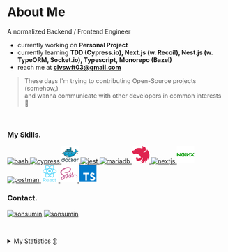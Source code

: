 # About Me

A normalized Backend / Frontend Engineer

- currently working on **Personal Project**
- currently learning **TDD (Cypress.io), Next.js (w. Recoil), Nest.js (w. TypeORM, Socket.io), Typescript, Monorepo (Bazel)**
- reach me at **clvswft03@gmail.com**

> These days I'm trying to contributing Open-Source projects (somehow,)\
> and wanna communicate with other developers in common interests 💬

&nbsp;

<h3 align="left">My Skills.</h3>
<p align="left"> <a href="https://www.gnu.org/software/bash/" target="_blank" rel="noreferrer"> <img src="https://www.vectorlogo.zone/logos/gnu_bash/gnu_bash-icon.svg" alt="bash" width="40" height="40"/> </a> <a href="https://www.cypress.io" target="_blank" rel="noreferrer"> <img src="https://raw.githubusercontent.com/simple-icons/simple-icons/6e46ec1fc23b60c8fd0d2f2ff46db82e16dbd75f/icons/cypress.svg" alt="cypress" width="40" height="40"/> </a> <a href="https://www.docker.com/" target="_blank" rel="noreferrer"> <img src="https://raw.githubusercontent.com/devicons/devicon/master/icons/docker/docker-original-wordmark.svg" alt="docker" width="40" height="40"/> </a> <a href="https://jestjs.io" target="_blank" rel="noreferrer"> <img src="https://www.vectorlogo.zone/logos/jestjsio/jestjsio-icon.svg" alt="jest" width="40" height="40"/> </a> <a href="https://mariadb.org/" target="_blank" rel="noreferrer"> <img src="https://www.vectorlogo.zone/logos/mariadb/mariadb-icon.svg" alt="mariadb" width="40" height="40"/> </a> <a href="https://nestjs.com/" target="_blank" rel="noreferrer"> <img src="https://raw.githubusercontent.com/devicons/devicon/master/icons/nestjs/nestjs-plain.svg" alt="nestjs" width="40" height="40"/> </a> <a href="https://nextjs.org/" target="_blank" rel="noreferrer"> <img src="https://cdn.worldvectorlogo.com/logos/nextjs-2.svg" alt="nextjs" width="40" height="40"/> </a> <a href="https://www.nginx.com" target="_blank" rel="noreferrer"> <img src="https://raw.githubusercontent.com/devicons/devicon/master/icons/nginx/nginx-original.svg" alt="nginx" width="40" height="40"/> </a> <a href="https://postman.com" target="_blank" rel="noreferrer"> <img src="https://www.vectorlogo.zone/logos/getpostman/getpostman-icon.svg" alt="postman" width="40" height="40"/> </a> <a href="https://reactjs.org/" target="_blank" rel="noreferrer"> <img src="https://raw.githubusercontent.com/devicons/devicon/master/icons/react/react-original-wordmark.svg" alt="react" width="40" height="40"/> </a> <a href="https://sass-lang.com" target="_blank" rel="noreferrer"> <img src="https://raw.githubusercontent.com/devicons/devicon/master/icons/sass/sass-original.svg" alt="sass" width="40" height="40"/> </a> <a href="https://www.typescriptlang.org/" target="_blank" rel="noreferrer"> <img src="https://raw.githubusercontent.com/devicons/devicon/master/icons/typescript/typescript-original.svg" alt="typescript" width="40" height="40"/> </a> </p>

<h3 align="left">Contact.</h3>
<p align="left"> <a href="https://linkedin.com/in/sonsumin" target="blank"><img align="center" src="https://raw.githubusercontent.com/rahuldkjain/github-profile-readme-generator/master/src/images/icons/Social/github.svg" alt="sonsumin" height="30" width="40" /></a> <a href="https://linkedin.com/in/sonsumin" target="blank"><img align="center" src="https://raw.githubusercontent.com/rahuldkjain/github-profile-readme-generator/master/src/images/icons/Social/linked-in-alt.svg" alt="sonsumin" height="30" width="40" /></a>
</p>

&nbsp;

<details>
 <summary>My Statistics ↕️</summary>

<!--START_SECTION:waka-->
![Code Time](http://img.shields.io/badge/Code%20Time-1%2C038%20hrs%2023%20mins-blue)

![Profile Views](http://img.shields.io/badge/Profile%20Views-10-blue)

**🐱 My GitHub Data** 

> 🏆 1,493 Contributions in the Year 2022
 > 
> 📦 12.5 MB Used in GitHub's Storage 
 > 
> 💼 Opted to Hire
 > 
> 📜 378 Public Repositories 
 > 
> 🔑 110 Private Repositories  
 > 
**I'm a Night 🦉** 

```text
🌞 Morning    2 commits      ░░░░░░░░░░░░░░░░░░░░░░░░░   2.74% 
🌆 Daytime    25 commits     ████████░░░░░░░░░░░░░░░░░   34.25% 
🌃 Evening    42 commits     ██████████████░░░░░░░░░░░   57.53% 
🌙 Night      4 commits      █░░░░░░░░░░░░░░░░░░░░░░░░   5.48%

```
📅 **I'm Most Productive on Thursday** 

```text
Monday       3 commits      █░░░░░░░░░░░░░░░░░░░░░░░░   4.11% 
Tuesday      5 commits      █░░░░░░░░░░░░░░░░░░░░░░░░   6.85% 
Wednesday    18 commits     ██████░░░░░░░░░░░░░░░░░░░   24.66% 
Thursday     19 commits     ██████░░░░░░░░░░░░░░░░░░░   26.03% 
Friday       18 commits     ██████░░░░░░░░░░░░░░░░░░░   24.66% 
Saturday     7 commits      ██░░░░░░░░░░░░░░░░░░░░░░░   9.59% 
Sunday       3 commits      █░░░░░░░░░░░░░░░░░░░░░░░░   4.11%

```


📊 **This Week I Spent My Time On** 

```text
⌚︎ Time Zone: Asia/Seoul

💬 Programming Languages: 
Bash                     1 hr 51 mins        ██████████░░░░░░░░░░░░░░░   40.95% 
tmux                     24 mins             ██░░░░░░░░░░░░░░░░░░░░░░░   9.1% 
YAML                     24 mins             ██░░░░░░░░░░░░░░░░░░░░░░░   8.97% 
Other                    23 mins             ██░░░░░░░░░░░░░░░░░░░░░░░   8.72% 
Markdown                 15 mins             █░░░░░░░░░░░░░░░░░░░░░░░░   5.7%

🔥 Editors: 
Neovim                   4 hrs 6 mins        ██████████████████████░░░   90.34% 
PyCharmCore              16 mins             █░░░░░░░░░░░░░░░░░░░░░░░░   5.93% 
VS Code                  10 mins             █░░░░░░░░░░░░░░░░░░░░░░░░   3.74%

💻 Operating System: 
Linux                    4 hrs 33 mins       █████████████████████████   100.0%

```

**I Mostly Code in JavaScript** 

```text
JavaScript               20 repos            ██████░░░░░░░░░░░░░░░░░░░   26.32% 
TypeScript               17 repos            █████░░░░░░░░░░░░░░░░░░░░   22.37% 
Python                   9 repos             ███░░░░░░░░░░░░░░░░░░░░░░   11.84% 
Shell                    7 repos             ██░░░░░░░░░░░░░░░░░░░░░░░   9.21% 
CSS                      6 repos             ██░░░░░░░░░░░░░░░░░░░░░░░   7.89%

```


**Timeline**

![Chart not found](https://raw.githubusercontent.com/todaypp/todaypp/master/charts/bar_graph.png) 


 Last Updated on 22/08/2022 09:07:14 UTC
<!--END_SECTION:waka-->
</details>

